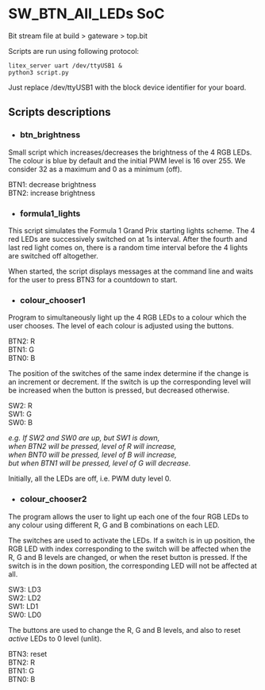 # SW_BTN_All_LEDs SoC

Bit stream file at build > gateware > top.bit

Scripts are run using following protocol:
```
litex_server uart /dev/ttyUSB1 &
python3 script.py
```
Just replace /dev/ttyUSB1 with the block device identifier for your
board.


## Scripts descriptions

* ### btn_brightness

Small script which increases/decreases the brightness of the 4 RGB
LEDs. The colour is blue by default and the initial PWM level is
16 over 255. We consider 32 as a maximum and 0 as a minimum (off).

BTN1: decrease brightness<br/>
BTN2: increase brightness<br/>


* ### formula1_lights

This script simulates the Formula 1 Grand Prix starting lights scheme.
The 4 red LEDs are successively switched on at 1s interval. After the
fourth and last red light comes on, there is a random time interval
before the 4 lights are switched off altogether.

When started, the script displays messages at the command line and
waits for the user to press BTN3 for a countdown to start.


* ### colour_chooser1

Program to simultaneously light up the 4 RGB LEDs to a colour
which the user chooses. The level of each colour is adjusted
using the buttons.

BTN2: R<br/>
BTN1: G<br/>
BTN0: B<br/>

The position of the switches of the same index determine if
the change is an increment or decrement. If the switch is up
the corresponding level will be increased when the button is
pressed, but decreased otherwise.

SW2: R<br/>
SW1: G<br/>
SW0: B<br/>

*e.g. If SW2 and SW0 are up, but SW1 is down,<br/>
when BTN2 will be pressed, level of R will increase,<br/>
when BNT0 will be pressed, level of B will increase,<br/>
but when BTN1 will be pressed, level of G will decrease.*

Initially, all the LEDs are off, i.e. PWM duty level 0.



* ### colour_chooser2

The program allows the user to light up each one of the four RGB
LEDs to any colour using different R, G and B combinations on
each LED.

The switches are used to activate the LEDs. If a switch is in up
position, the RGB LED with index corresponding to the switch will
be affected when the R, G and B levels are changed, or when the
reset button is pressed. If the switch is in the down position,
the corresponding LED will not be affected at all.

SW3: LD3<br/>
SW2: LD2<br/>
SW1: LD1<br/>
SW0: LD0<br/>

The buttons are used to change the R, G and B levels, and also to
reset *active* LEDs to 0 level (unlit).

BTN3: reset<br/>
BTN2: R<br/>
BTN1: G<br/>
BTN0: B<br/>

